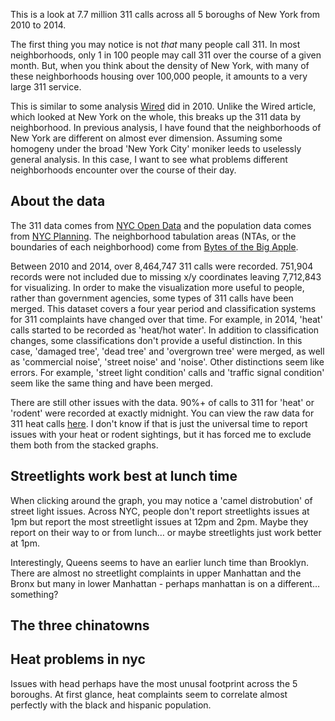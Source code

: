 This is a look at 7.7 million 311 calls across all 5 boroughs of New York from 2010 to 2014.

The first thing you may notice is not *that* many people call 311. In most neighborhoods, only 1 in 100 people may call 311 over the course of a given month. But, when you think about the density of New York, with many of these neighborhoods housing over 100,000 people, it amounts to a very large 311 service.

This is similar to some analysis [Wired](http://www.wired.com/2010/11/ff_311_new_york/all/) did in 2010. Unlike the Wired article, which looked at New York on the whole, this breaks up the 311 data by neighborhood. In previous analysis, I have found that the neighborhoods of New York are different on almost ever dimension. Assuming some homogeny under the broad 'New York City' moniker leeds to uselessly general analysis. In this case, I want to see what problems different neighborhoods encounter over the course of their day.

## About the data

The 311 data comes from [NYC Open Data](https://nycopendata.socrata.com/Social-Services/311-Service-Requests-from-2010-to-Present/erm2-nwe9) and the population data comes from [NYC Planning](http://www.nyc.gov/html/dcp/html/census/demo_tables_2010.shtml). The neighborhood tabulation areas (NTAs, or the boundaries of each neighborhood) come from [Bytes of the Big Apple](http://www.nyc.gov/html/dcp/html/bytes/dwn_nynta.shtml).

Between 2010 and 2014, over 8,464,747 311 calls were recorded. 751,904 records were not included due to missing x/y coordinates leaving 7,712,843 for visualizing. In order to make the visualization more useful to people, rather than government agencies, some types of 311 calls have been merged. This dataset covers a four year period and classification systems for 311 complaints have changed over that time. For example, in 2014, 'heat' calls started to be recorded as 'heat/hot water'. In addition to classification changes, some classifications don't provide a useful distinction. In this case, 'damaged tree', 'dead tree' and 'overgrown tree' were merged, as well as 'commercial noise', 'street noise' and 'noise'. Other distinctions seem like errors. For example, 'street light condition' calls and 'traffic signal condition' seem like the same thing and have been merged.

There are still other issues with the data. 90%+ of calls to 311 for 'heat' or 'rodent' were recorded at exactly midnight. You can view the raw data for 311 heat calls [here](https://data.cityofnewyork.us/Social-Services/Heat/85ag-bewf). I don't know if that is just the universal time to report issues with your heat or rodent sightings, but it has forced me to exclude them both from the stacked graphs.

## Streetlights work best at lunch time

When clicking around the graph, you may notice a 'camel distrobution' of street light issues. Across NYC, people don't report streetlights issues at 1pm but report the most streetlight issues at 12pm and 2pm. Maybe they report on their way to or from lunch… or maybe streetlights just work better at 1pm.

Interestingly, Queens seems to have an earlier lunch time than Brooklyn. There are almost no streetlight complaints in upper Manhattan and the Bronx but many in lower Manhattan - perhaps manhattan is on a different…something?

## The three chinatowns


## Heat problems in nyc

Issues with head perhaps have the most unusal footprint across the 5 boroughs. At first glance, heat complaints seem to correlate almost perfectly with the black and hispanic population.

<ul id="heat"></ul>
